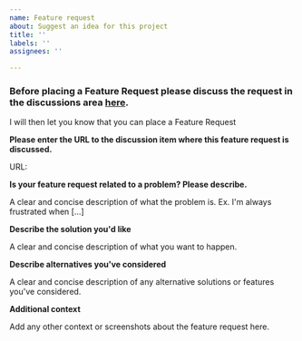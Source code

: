 ```yaml
---
name: Feature request
about: Suggest an idea for this project
title: ''
labels: ''
assignees: ''

---
```


### Before placing a Feature Request please discuss the request in the discussions area [here](https://github.com/andrewrdavidson/PSQualityCheck/discussions). 

I will then let you know that you can place a Feature Request

**Please enter the URL to the discussion item where this feature request is discussed.**

URL: 

**Is your feature request related to a problem? Please describe.**

A clear and concise description of what the problem is. Ex. I'm always frustrated when [...]

**Describe the solution you'd like**

A clear and concise description of what you want to happen.

**Describe alternatives you've considered**

A clear and concise description of any alternative solutions or features you've considered.

**Additional context**

Add any other context or screenshots about the feature request here.
